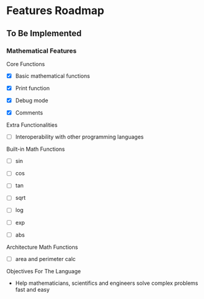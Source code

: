 # Features Roadmap

## To Be Implemented

### Mathematical Features

Core Functions

- [x] Basic mathematical functions

- [x] Print function

- [x] Debug mode

- [x] Comments

Extra Functionalities

- [ ] Interoperability with other programming languages

Built-in Math Functions

- [ ] sin

- [ ] cos

- [ ] tan

- [ ] sqrt

- [ ] log

- [ ] exp

- [ ] abs

Architecture Math Functions

- [ ] area and perimeter calc

Objectives For The Language

- Help mathematicians, scientifics and engineers solve complex problems fast and easy

